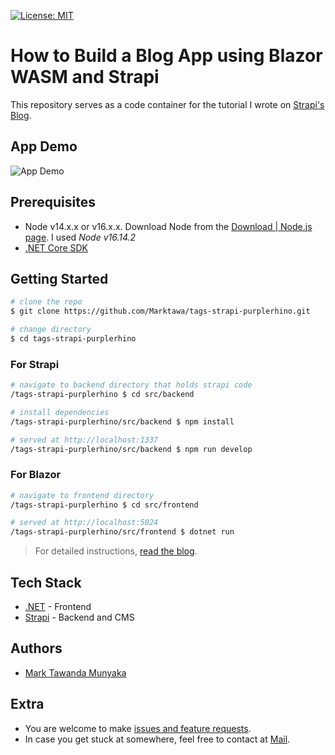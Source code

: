 [![License: MIT](https://img.shields.io/badge/License-MIT-yellow.svg)](https://opensource.org/licenses/MIT)

# How to Build a Blog App using Blazor WASM and Strapi

This repository serves as a code container for the tutorial I wrote on [Strapi's Blog](https://strapi.io/blog/).

## App Demo

![App Demo](/docs/app-demo-b-4x-f5.gif)

## Prerequisites

- Node v14.x.x or v16.x.x. Download Node from the [Download | Node.js page](https://nodejs.org/en/download/). I used *Node v16.14.2*
- [.NET Core SDK](https://dotnet.microsoft.com/download)

## Getting Started

```bash
# clone the repo
$ git clone https://github.com/Marktawa/tags-strapi-purplerhino.git

# change directory
$ cd tags-strapi-purplerhino
```

### For Strapi

```bash
# navigate to backend directory that holds strapi code
/tags-strapi-purplerhino $ cd src/backend

# install dependencies
/tags-strapi-purplerhino/src/backend $ npm install

# served at http://localhost:1337
/tags-strapi-purplerhino/src/backend $ npm run develop
```

### For Blazor

```bash
# navigate to frontend directory
/tags-strapi-purplerhino $ cd src/frontend

# served at http://localhost:5024
/tags-strapi-purplerhino/src/frontend $ dotnet run
```

> For detailed instructions, [read the blog](https://strapi.io/blog/).

## Tech Stack

* [.NET](https://dotnet.microsoft.com/) - Frontend
* [Strapi](https://strapi.io/) - Backend and CMS

## Authors

- [Mark Tawanda Munyaka](https://github.com/Marktawa)

## Extra

- You are welcome to make [issues and feature requests](https://github.com/Marktawa/strapi-nuxt-preview/issues).
- In case you get stuck at somewhere, feel free to contact at [Mail](mailto:marktmunyaka@gmail.com).
